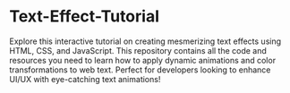 # Text-Effect-Tutorial
Explore this interactive tutorial on creating mesmerizing text effects using HTML, CSS, and JavaScript. This repository contains all the code and resources you need to learn how to apply dynamic animations and color transformations to web text. Perfect for developers looking to enhance UI/UX with eye-catching text animations!
